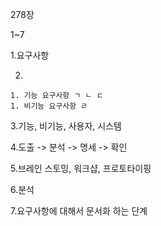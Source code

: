 278장 

1~7

1.요구사항



2.

	1. 기능 요구사항 ㄱ ㄴ ㄷ
	1. 비기능 요구사항 ㄹ



3.기능, 비기능, 사용자, 시스템



4.도출 -> 분석 -> 명세 -> 확인



5.브레인 스토밍, 워크샵, 프로토타이핑



6.분석



7.요구사항에 대해서 문서화 하는 단계



